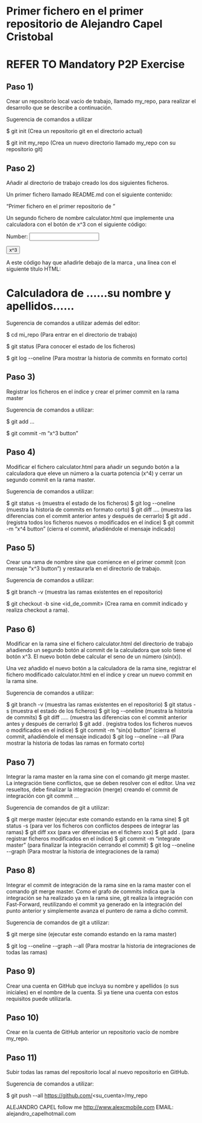 

Primer fichero en el primer repositorio de Alejandro Capel Cristobal
====================================================================

REFER TO Mandatory P2P Exercise
===============================


Paso 1)
-------
 Crear un repositorio local vacío de trabajo, llamado my_repo, para realizar el desarrollo que se describe a continuación.

Sugerencia de comandos a utilizar

$ git init (Crea un repositorio git en el directorio actual)

$ git init my_repo (Crea un nuevo directorio llamado my_repo con su repositorio git)

Paso 2)
-------


Añadir al directorio de trabajo creado los dos siguientes ficheros.

Un primer fichero llamado README.md con el siguiente contenido:

“Primer fichero en el primer repositorio de <nombre apellidos>”

Un segundo fichero de nombre calculator.html que implemente una calculadora con el botón de x^3 con el siguiente código:

<!DOCTYPE html><html><head>
<title>Calculator</title><meta charset="utf-8">
<script type="text/javascript">
function cube() {
var num = document.getElementById("n1");
num.value = Math.pow(num.value, 3);
}
</script>
</head>
<body>
Number:
<input type="text" id="n1"><p>
<button onclick="cube()"> x^3 </button>
</body>
</html>
 

A este código hay que añadirle debajo de la marca <body>, una línea con el siguiente título HTML:

<h1>Calculadora de ……su nombre y apellidos……</h1>

Sugerencia de comandos a utilizar además del editor:

$ cd mi_repo (Para entrar en el directorio de trabajo)

$ git status (Para conocer el estado de los ficheros)

$ git log --oneline (Para mostrar la historia de commits en formato corto)

Paso 3)
-------


 Registrar los ficheros en el índice y crear el primer commit en la rama master

 
Sugerencia de comandos a utilizar:

$ git add <fichero1> <fichero2> …

$ git commit -m “x^3 button”

Paso 4) 
-------


Modificar el fichero calculator.html para añadir un segundo botón a la calculadora que eleve un número a la cuarta potencia (x^4) y cerrar un segundo commit en la rama master.

Sugerencia de comandos a utilizar:

$ git status -s (muestra el estado de los ficheros)
$ git log --oneline (muestra la historia de commits en formato corto)
$ git diff …. (muestra las diferencias con el commit anterior antes y después de cerrarlo)
$ git add . (registra todos los ficheros nuevos o modificados en el índice)
$ git commit -m “x^4 button” (cierra el commit, añadiéndole el mensaje indicado)
 
Paso 5) 
-------


Crear una rama de nombre sine que comience en el primer commit (con mensaje “x^3 button”) y restaurarla en el directorio de trabajo.

Sugerencia de comandos a utilizar:

$ git branch -v (muestra las ramas existentes en el repositorio)

$ git checkout -b sine <id_de_commit> (Crea rama en commit indicado y realiza checkout a rama).

Paso 6)
-------

 Modificar en la rama sine el fichero calculator.html del directorio de trabajo añadiendo un segundo botón al commit de la calculadora que solo tiene el botón x^3. El nuevo botón debe calcular el seno de un número (sin(x)).

Una vez añadido el nuevo botón a la calculadora de la rama sine, registrar el fichero modificado calculator.html en el índice y crear un nuevo commit en la rama sine.

Sugerencia de comandos a utilizar:

$ git branch -v (muestra las ramas existentes en el repositorio)
$ git status -s (muestra el estado de los ficheros)
$ git log --oneline (muestra la historia de commits)
$ git diff ….. (muestra las diferencias con el commit anterior antes y después de cerrarlo)
$ git add . (registra todos los ficheros nuevos o modificados en el índice)
$ git commit -m “sin(x) button” (cierra el commit, añadiéndole el mensaje indicado)
$ git log --oneline --all (Para mostrar la historia de todas las ramas en formato corto)
 

Paso 7)
-------

 Integrar la rama master en la rama sine con el comando git merge master. La integración tiene conflictos, que se deben resolver con el editor. Una vez resueltos, debe finalizar la integración (merge) creando el commit de integración con git commit …

Sugerencia de comandos de git a utilizar:

$ git merge master (ejecutar este comando estando en la rama sine)
$ git status -s (para ver los ficheros con conflictos despees de integrar las ramas)
$ git diff xxx (para ver diferencias en el fichero xxx)
$ git add . (para registrar ficheros modificados en el índice)
$ git commit -m “integrate master” (para finalizar la integración cerrando el commit)
$ git log --oneline --graph (Para mostrar la historia de integraciones de la rama)
 

Paso 8)
-------

 Integrar el commit de integración de la rama sine en la rama master con el comando git merge master. Como el grafo de commits indica que la integración se ha realizado ya en la rama sine, git realiza la integración con Fast-Forward, reutilizando el commit ya generado en la integración del punto anterior y simplemente avanza el puntero de rama a dicho commit.

Sugerencia de comandos de git a utilizar:

$ git merge sine (ejecutar este comando estando en la rama master)

$ git log --oneline --graph --all (Para mostrar la historia de integraciones de todas las ramas)

Paso 9)
-------

 Crear una cuenta en GitHub que incluya su nombre y apellidos (o sus iniciales) en el nombre de la cuenta. Si ya tiene una cuenta con estos requisitos puede utilizarla.

Paso 10)
--------

 Crear en la cuenta de GitHub anterior un repositorio vacío de nombre my_repo.

Paso 11) 
--------

Subir todas las ramas del repositorio local al nuevo repositorio en GitHub.

Sugerencia de comandos a utilizar:

$ git push --all https://github.com/<su_cuenta>/my_repo




ALEJANDRO CAPEL
follow me http://www.alexcmobile.com
EMAIL: alejandro_capelhotmail.com